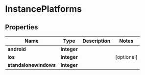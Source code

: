 

# InstancePlatforms


## Properties

| Name | Type | Description | Notes |
|------------ | ------------- | ------------- | -------------|
|**android** | **Integer** |  |  |
|**ios** | **Integer** |  |  [optional] |
|**standalonewindows** | **Integer** |  |  |



